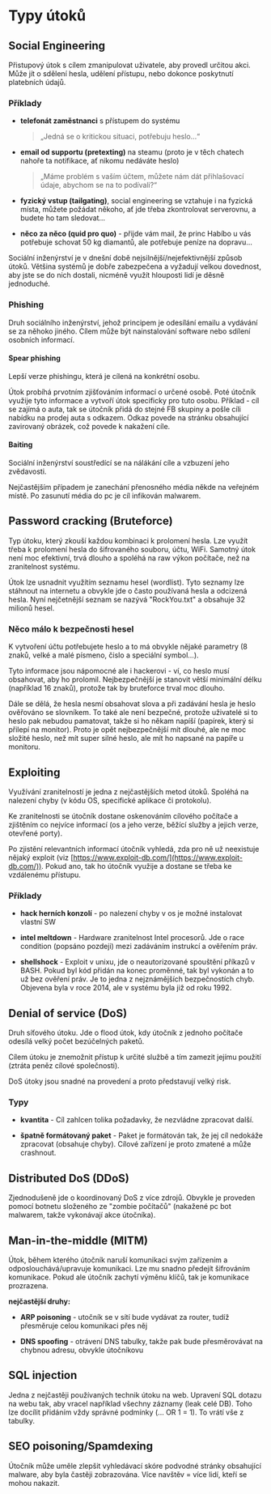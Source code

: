# Typy útoků

## Social Engineering

Přistupový útok s cílem zmanipulovat uživatele, aby provedl určitou akci. Může jít o sdělení hesla, udělení přístupu, nebo dokonce poskytnutí platebních údajů.

### Příklady

- **telefonát zaměstnanci** s přístupem do systému

  > „Jedná se o kritickou situaci, potřebuju heslo...“

- **email od supportu (pretexting)** na steamu
  (proto je v těch chatech nahoře ta notifikace, ať nikomu nedáváte heslo)

  > „Máme problém s vaším účtem, můžete nám dát přihlašovací údaje, abychom se na to podívali?“

- **fyzický vstup (tailgating)**, social engineering se vztahuje i na fyzická místa, můžete požádat někoho, ať jde třeba zkontrolovat serverovnu, a budete ho tam sledovat…

- **něco za něco (quid pro quo)** - přijde vám mail, že princ Habíbo u vás potřebuje schovat 50 kg diamantů, ale potřebuje peníze na dopravu…

Sociální inženýrství je v dnešní době nejsilnější/nejefektivnější způsob útoků. Většina systémů je dobře zabezpečena a vyžadují velkou dovednost, aby jste se do nich dostali, nicméně využít hlouposti lidí je děsně jednoduché.

### Phishing

Druh sociálního inženýrství, jehož principem je odesílání emailu a vydávání se za něhoko jiného. Cílem může být nainstalování software nebo sdílení osobních informací.

#### Spear phishing

Lepší verze phishingu, která je cílená na konkrétní osobu.

Útok probíhá prvotním zjišťováním informací o určené osobě. Poté útočník využije tyto informace a vytvoří útok specificky pro tuto osobu. Příklad - cíl se zajímá o auta, tak se útočník přidá do stejné FB skupiny a pošle cíli nabídku na prodej auta s odkazem. Odkaz povede na stránku obsahující zavirovaný obrázek, což povede k nakažení cíle.

#### Baiting

Sociální inženýrství soustředící se na nálákání cíle a vzbuzení jeho zvědavosti.

Nejčastějším případem je zanechání přenosného média někde na
veřejném místě. Po zasunutí média do pc je cíl infikován malwarem.

## Password cracking (Bruteforce)

Typ útoku, který zkouší každou kombinaci k prolomení hesla. Lze využít třeba k prolomení hesla do šifrovaného souboru, účtu, WiFi. Samotný útok není moc efektivní, trvá dlouho a spoléhá na raw výkon počítače, než na zranitelnost systému.

Útok lze usnadnit využítím seznamu hesel (wordlist). Tyto seznamy lze stáhnout na internetu a obvykle jde o často používaná hesla a odcizená hesla. Nyní nejčetnější seznam se nazývá "RockYou.txt" a obsahuje 32 milionů hesel.

### Něco málo k bezpečnosti hesel

K vytvoření účtu potřebujete heslo a to má obvykle nějaké parametry (8
znaků, velké a malé písmeno, čislo a speciální symbol...).

Tyto informace jsou nápomocné ale i hackerovi - ví, co heslo musí obsahovat, aby ho prolomil. Nejbezpečnější je stanovit větší minimální
délku (například 16 znaků), protože tak by bruteforce trval moc dlouho.

Dále se dělá, že hesla nesmí obsahovat slova a při zadávání hesla je heslo ověřováno se slovníkem. To také ale není bezpečné, protože uživatelé si to heslo pak nebudou pamatovat, takže si ho někam napíší (papírek, který si přilepí na monitor). Proto je opět nejbezpečnější mít dlouhé, ale ne moc složité heslo, než mít super silné heslo, ale mít ho napsané na papíře u monitoru.

## Exploiting

Využívání zranitelností je jedna z nejčastějších metod útoků. Spoléhá na nalezení chyby (v kódu OS, specifické aplikace či protokolu).

Ke zranitelnosti se útočník dostane oskenováním cílového počítače a zjištěním co nejvíce informací (os a jeho verze, běžící služby a jejich verze, otevřené porty).

Po zjistění relevantních informací útočník vyhledá, zda pro ně už neexistuje nějaký exploit (viz [https://www.exploit-db.com/](https://www.exploit-db.com/)). Pokud ano, tak ho útočník využije a dostane se třeba ke vzdálenému přístupu.

### Příklady

- **hack herních konzolí** - po nalezení chyby v os je možné instalovat vlastní SW

- **intel meltdown** - Hardware zranitelnost Intel procesorů. Jde o race condition (popsáno pozdeji) mezi zadáváním instrukcí a ověřením práv.

- **shellshock** - Exploit v unixu, jde o neautorizované spouštění příkazů v BASH. Pokud byl kód přidán na konec proměnné, tak byl vykonán a to už bez ověření práv. Je to jedna z nejznámějších bezpečnostích chyb. Objevena byla v roce 2014, ale v systému byla již od roku 1992.

## Denial of service (DoS)

Druh síťového útoku. Jde o flood útok, kdy útočník z jednoho počítače odesílá velký počet bezúčelných paketů.

Cílem útoku je znemožnit přístup k určité službě a tím zamezit jejímu použití (ztráta peněz cílové společnosti).

DoS útoky jsou snadné na provedení a proto představují velký risk.

### Typy

- **kvantita** - Cíl zahlcen tolika požadavky, že nezvládne zpracovat
  další.

- **špatně formátovaný paket** - Paket je formátován tak, že jej cíl nedokáže zpracovat (obsahuje chyby). Cílové zařízení je proto zmatené a může crashnout.

## Distributed DoS (DDoS)

Zjednodušeně jde o koordinovaný DoS z více zdrojů. Obvykle je proveden pomocí botnetu složeného ze "zombie počítačů" (nakažené pc bot
malwarem, takže vykonávají akce útočníka).

## Man-in-the-middle (MITM)

Útok, během kterého útočník naruší komunikaci svým zařízením a odposlouchává/upravuje komunikaci. Lze mu snadno předejít šifrováním komunikace. Pokud ale útočník zachytí výměnu klíčů, tak je komunikace prozrazena.

**nejčastější druhy:**

- **ARP poisoning** - utočník se v sítí bude vydávat za router, tudíž přesměruje celou komunikaci přes něj

- **DNS spoofing** - otrávení DNS tabulky, takže pak bude přesměrovávat na chybnou adresu, obvykle útočníkovu

## SQL injection

Jedna z nejčastěji používaných technik útoku na web. Upravení SQL dotazu
na webu tak, aby vracel například všechny záznamy (leak celé DB). Toho
lze docílit přidáním vždy správné podmínky (\... OR 1 = 1). To vrátí vše
z tabulky.

## SEO poisoning/Spamdexing

Útočník může uměle zlepšit vyhledávací skóre podvodné stránky obsahující malware, aby byla častěji zobrazována. Více navštěv = více lidí, kteří se mohou nakazit.
